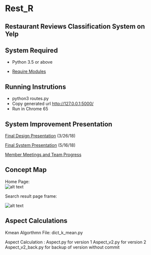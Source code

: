 # Rest_R


## Restaurant Reviews Classification System on Yelp


## System Required
- Python 3.5 or above

- [Require Modules](https://github.com/arvin36987/Rest_R/blob/branch_new/requirements.txt)


## Running Instrutions
- python3 routes.py
- Copy generated url http://127.0.0.1:5000/
- Run in Chrome 65



## System Improvement Presentation
[Final Design Presentation](https://docs.google.com/presentation/d/140vld0XzrDRSW93MdRXBa94WLy8G_UAS8YLDQMoFkTE/edit) (3/26/18)

[Final System Presentation](https://docs.google.com/presentation/d/1wiPoMtNX8XEQhX1J7qYOq0e2xqsmNYtHoAFB9mppOzI/edit#slide=id.g37c0054219_3_7) (5/16/18)

[Member Meetings and Team Progress](https://github.com/arvin36987/Rest_R/edit/master/MeetingnProgess.md)

## Concept Map
Home Page:<br />
![alt text](https://github.com/zlin001/Rest_R/blob/branch_new/home_page_frame.png)

Search result page frame:<br />

![alt text](https://github.com/zlin001/Rest_R/blob/branch_new/search_result_frame.png)

## Aspect Calculations
Kmean Algorthmn File: dict_k_mean.py

Aspect Calculation : Aspect.py for version 1
                     Aspect_v2.py for version 2
                     Aspect_v2_back.py for backup of version without commit





